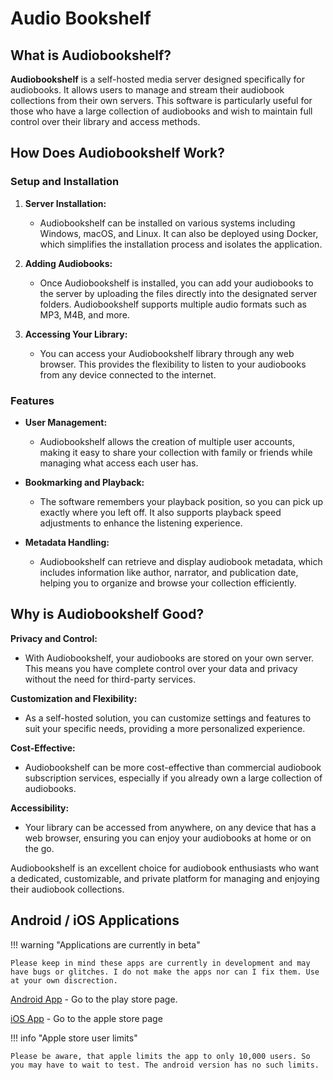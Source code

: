 # Audio Bookshelf

## What is Audiobookshelf?

**Audiobookshelf** is a self-hosted media server designed specifically for audiobooks. It allows users to manage and stream their audiobook collections from their own servers. This software is particularly useful for those who have a large collection of audiobooks and wish to maintain full control over their library and access methods.

## How Does Audiobookshelf Work?

### Setup and Installation
1. **Server Installation:**
   - Audiobookshelf can be installed on various systems including Windows, macOS, and Linux. It can also be deployed using Docker, which simplifies the installation process and isolates the application.
   
2. **Adding Audiobooks:**
   - Once Audiobookshelf is installed, you can add your audiobooks to the server by uploading the files directly into the designated server folders. Audiobookshelf supports multiple audio formats such as MP3, M4B, and more.

3. **Accessing Your Library:**
   - You can access your Audiobookshelf library through any web browser. This provides the flexibility to listen to your audiobooks from any device connected to the internet.

### Features
- **User Management:**
  - Audiobookshelf allows the creation of multiple user accounts, making it easy to share your collection with family or friends while managing what access each user has.
  
- **Bookmarking and Playback:**
  - The software remembers your playback position, so you can pick up exactly where you left off. It also supports playback speed adjustments to enhance the listening experience.

- **Metadata Handling:**
  - Audiobookshelf can retrieve and display audiobook metadata, which includes information like author, narrator, and publication date, helping you to organize and browse your collection efficiently.

## Why is Audiobookshelf Good?

**Privacy and Control:**
- With Audiobookshelf, your audiobooks are stored on your own server. This means you have complete control over your data and privacy without the need for third-party services.

**Customization and Flexibility:**
- As a self-hosted solution, you can customize settings and features to suit your specific needs, providing a more personalized experience.

**Cost-Effective:**
- Audiobookshelf can be more cost-effective than commercial audiobook subscription services, especially if you already own a large collection of audiobooks.

**Accessibility:**
- Your library can be accessed from anywhere, on any device that has a web browser, ensuring you can enjoy your audiobooks at home or on the go.

Audiobookshelf is an excellent choice for audiobook enthusiasts who want a dedicated, customizable, and private platform for managing and enjoying their audiobook collections.

## Android / iOS Applications

!!! warning "Applications are currently in beta"

    Please keep in mind these apps are currently in development and may have bugs or glitches. I do not make the apps nor can I fix them. Use at your own discrection.

[Android App](https://play.google.com/store/apps/details?id=com.audiobookshelf.app) - Go to the play store page.

[iOS App](https://testflight.apple.com/join/wiic7QIW) - Go to the apple store page 

!!! info "Apple store user limits"

    Please be aware, that apple limits the app to only 10,000 users. So you may have to wait to test. The android version has no such limits.

